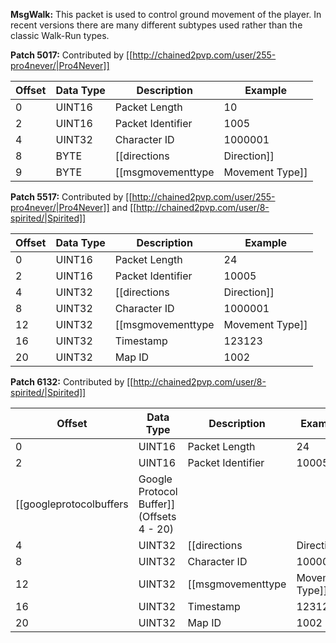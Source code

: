 **MsgWalk:** This packet is used to control ground movement of the player. In recent versions there are many different subtypes used rather than the classic Walk-Run types.

**Patch 5017:** Contributed by [[http://chained2pvp.com/user/255-pro4never/|Pro4Never]]

| Offset | Data Type | Description | Example |
|---|---|---|---|
| 0 | UINT16 | Packet Length | 10 |
| 2 | UINT16 | Packet Identifier | 1005 |
| 4 | UINT32 | Character ID | 1000001 |
| 8 | BYTE | [[directions|Direction]] | 1 |
| 9 | BYTE | [[msgmovementtype|Movement Type]] | MovementType.Walk |

**Patch 5517:** Contributed by [[http://chained2pvp.com/user/255-pro4never/|Pro4Never]] and [[http://chained2pvp.com/user/8-spirited/|Spirited]]

| Offset | Data Type | Description | Example |
|---|---|---|---|
| 0 | UINT16 | Packet Length | 24 |
| 2 | UINT16 | Packet Identifier | 10005 |
| 4 | UINT32 | [[directions|Direction]] | 1 |
| 8 | UINT32 | Character ID | 1000001 |
| 12 | UINT32 | [[msgmovementtype|Movement Type]] | MovementType.Walk |
| 16 | UINT32 | Timestamp | 123123 |
| 20 | UINT32 | Map ID | 1002 |

**Patch 6132:** Contributed by [[http://chained2pvp.com/user/8-spirited/|Spirited]]

| Offset | Data Type | Description | Example |
|---|---|---|---|
| 0 | UINT16 | Packet Length | 24 |
| 2 | UINT16 | Packet Identifier | 10005 |
| [[googleprotocolbuffers|Google Protocol Buffer]] (Offsets 4 - 20) ||||
| 4 | UINT32 | [[directions|Direction]] | 1 |
| 8 | UINT32 | Character ID | 1000001 |
| 12 | UINT32 | [[msgmovementtype|Movement Type]] | MovementType.Walk |
| 16 | UINT32 | Timestamp | 123123 |
| 20 | UINT32 | Map ID | 1002 |
